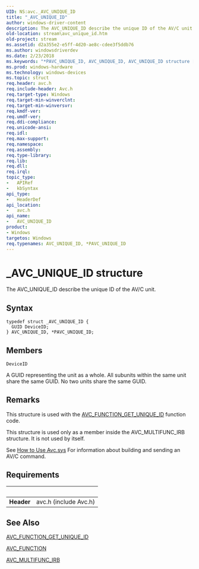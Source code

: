 ```yaml
---
UID: NS:avc._AVC_UNIQUE_ID
title: "_AVC_UNIQUE_ID"
author: windows-driver-content
description: The AVC_UNIQUE_ID describe the unique ID of the AV/C unit.
old-location: stream\avc_unique_id.htm
old-project: stream
ms.assetid: d2a355e2-e5ff-4d20-ae8c-cdee3f5ddb76
ms.author: windowsdriverdev
ms.date: 2/23/2018
ms.keywords: "*PAVC_UNIQUE_ID, AVC_UNIQUE_ID, AVC_UNIQUE_ID structure [Streaming Media Devices], PAVC_UNIQUE_ID, PAVC_UNIQUE_ID structure pointer [Streaming Media Devices], _AVC_UNIQUE_ID, avc/AVC_UNIQUE_ID, avc/PAVC_UNIQUE_ID, avcref_c7dadbdc-3227-4462-b2e3-5064e8f96e1a.xml, stream.avc_unique_id"
ms.prod: windows-hardware
ms.technology: windows-devices
ms.topic: struct
req.header: avc.h
req.include-header: Avc.h
req.target-type: Windows
req.target-min-winverclnt: 
req.target-min-winversvr: 
req.kmdf-ver: 
req.umdf-ver: 
req.ddi-compliance: 
req.unicode-ansi: 
req.idl: 
req.max-support: 
req.namespace: 
req.assembly: 
req.type-library: 
req.lib: 
req.dll: 
req.irql: 
topic_type:
-	APIRef
-	kbSyntax
api_type:
-	HeaderDef
api_location:
-	avc.h
api_name:
-	AVC_UNIQUE_ID
product:
- Windows
targetos: Windows
req.typenames: AVC_UNIQUE_ID, *PAVC_UNIQUE_ID
---
```


# _AVC_UNIQUE_ID structure
The AVC_UNIQUE_ID describe the unique ID of the AV/C unit.

## Syntax
````
typedef struct _AVC_UNIQUE_ID {
  GUID DeviceID;
} AVC_UNIQUE_ID, *PAVC_UNIQUE_ID;
````

## Members


`DeviceID`

A GUID representing the unit as a whole. All subunits within the same unit share the same GUID. No two units share the same GUID.

## Remarks
This structure is used with the <a href="https://msdn.microsoft.com/library/windows/hardware/ff554166">AVC_FUNCTION_GET_UNIQUE_ID</a> function code.

This structure is used only as a member inside the AVC_MULTIFUNC_IRB structure. It is not used by itself.

See <a href="https://msdn.microsoft.com/3b4ec139-ff01-40bd-8e29-92f554180585">How to Use Avc.sys</a> For information about building and sending an AV/C command.

## Requirements
| &nbsp; | &nbsp; |
| ---- |:---- |
| **Header** | avc.h (include Avc.h) |

## See Also

<a href="https://msdn.microsoft.com/library/windows/hardware/ff554166">AVC_FUNCTION_GET_UNIQUE_ID</a>



<a href="..\avc\ne-avc-_tagavc_function.md">AVC_FUNCTION</a>



<a href="..\avc\ns-avc-_avc_multifunc_irb.md">AVC_MULTIFUNC_IRB</a>